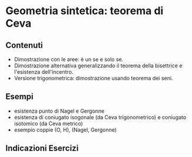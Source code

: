 # Geometria sintetica: teorema di Ceva

## Contenuti

- Dimostrazione con le aree: è un se e solo se.
- Dimostrazione alternativa generalizzando il teorema della bisettrice e l'esistenza dell'incentro.
- Versione trigonometrica: dimostrazione usando teorema dei seni.

## Esempi

- esistenza punto di Nagel e Gergonne
- esistenza di coniugato isogonale (da Ceva trigonometrico) e coniugato isotomico (da Ceva metrico)
- esempio coppie (O, H), (Nagel, Gergonne)

## Indicazioni Esercizi
